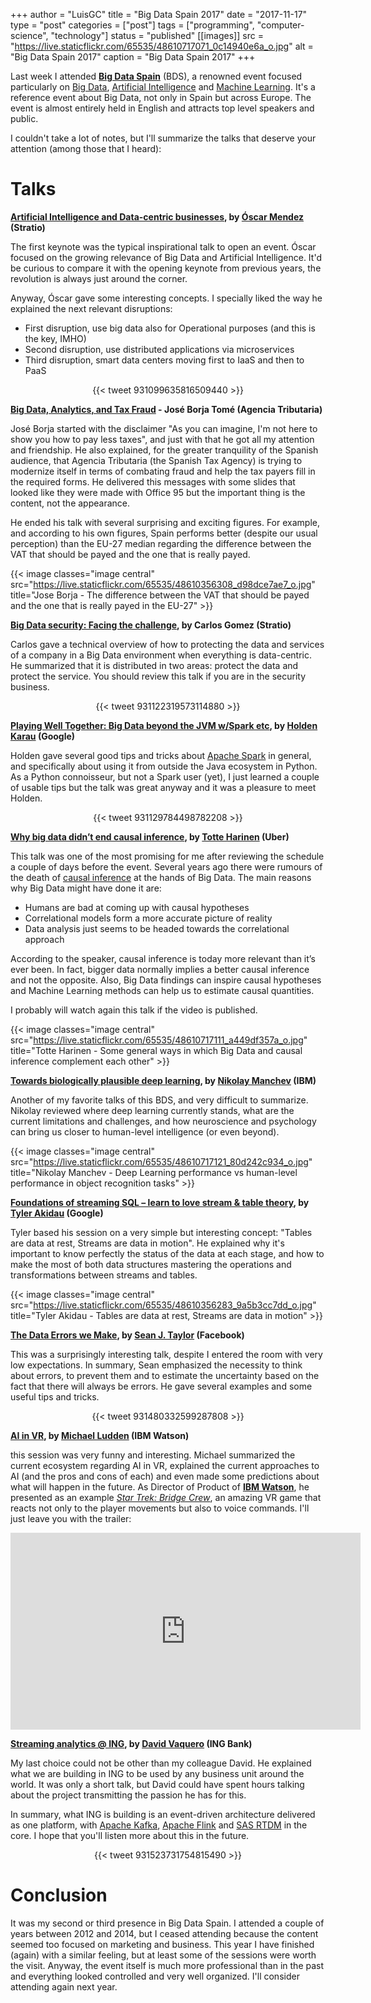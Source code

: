 +++
author = "LuisGC"
title = "Big Data Spain 2017"
date = "2017-11-17"
type = "post"
categories = ["post"]
tags = ["programming", "computer-science", "technology"]
status = "published"
[[images]]
  src = "https://live.staticflickr.com/65535/48610717071_0c14940e6a_o.jpg"
  alt = "Big Data Spain 2017"
  caption = "Big Data Spain 2017"
+++

Last week I attended [**Big Data Spain**](https://www.bigdataspain.org/) (BDS), a renowned event focused particularly on [Big Data](https://en.wikipedia.org/wiki/Big_data), [Artificial Intelligence](https://en.wikipedia.org/wiki/Artificial_intelligence) and [Machine Learning](https://en.wikipedia.org/wiki/Machine_learning). It's a reference event about Big Data, not only in Spain but across Europe. The event is almost entirely held in English and attracts top level speakers and public.

I couldn't take a lot of notes, but I'll summarize the talks that deserve your attention (among those that I heard):

# Talks

**[Artificial Intelligence and Data-centric businesses](https://www.bigdataspain.org/2017/talk/tbc), by [Óscar Mendez](https://twitter.com/omendezsoto) (Stratio)**

The first keynote was the typical inspirational talk to open an event. Óscar focused on the growing relevance of Big Data and Artificial Intelligence. It'd be curious to compare it with the opening keynote from previous years, the revolution is always just around the corner.

Anyway, Óscar gave some interesting concepts. I specially liked the way he explained the next relevant disruptions:

* First disruption, use big data also for Operational purposes (and this is the key, IMHO)
* Second disruption, use distributed applications via microservices
* Third disruption, smart data centers moving first to IaaS and then to PaaS

<center>
  {{< tweet 931099635816509440 >}}
</center>

**[Big Data, Analytics, and Tax Fraud](https://www.bigdataspain.org/2017/talk/big-data-and-tax-fraud) - José Borja Tomé (Agencia Tributaria)**

José Borja started with the disclaimer "As you can imagine, I'm not here to show you how to pay less taxes", and just with that he got all my attention and friendship. He also explained, for the greater tranquility of the Spanish audience, that Agencia Tributaria (the Spanish Tax Agency) is trying to modernize itself in terms of combating fraud and help the tax payers fill in the required forms. He delivered this messages with some slides that looked like they were made with Office 95 but the important thing is the content, not the appearance.

He ended his talk with several surprising and exciting figures. For example, and according to his own figures, Spain performs better (despite our usual perception) than the EU-27 median regarding the difference between the VAT that should be payed and the one that is really payed.

{{< image classes="image central" src="https://live.staticflickr.com/65535/48610356308_d98dce7ae7_o.jpg" title="Jose Borja - The difference between the VAT that should be payed and the one that is really payed in the EU-27" >}}

**[Big Data security: Facing the challenge](https://www.bigdataspain.org/2017/talk/big-data-security-facing-the-challenge), by Carlos Gomez (Stratio)**

Carlos gave a technical overview of how to protecting the data and services of a company in a Big Data environment when everything is data-centric. He summarized that it is distributed in two areas: protect the data and protect the service. You should review this talk if you are in the security business.

<center>
  {{< tweet 931122319573114880 >}}
</center>

**[Playing Well Together: Big Data beyond the JVM w/Spark etc](https://www.bigdataspain.org/2017/talk/apache-spark-machine-learning), by [Holden Karau](https://twitter.com/holdenkarau) (Google)**

Holden gave several good tips and tricks about [Apache Spark](https://spark.apache.org/) in general, and specifically about using it from outside the Java ecosystem in Python. As a Python connoisseur, but not a Spark user (yet), I just learned a couple of usable tips but the talk was great anyway and it was a pleasure to meet Holden.

<center>
  {{< tweet 931129784498782208 >}}
</center>

**[Why big data didn’t end causal inference](https://www.bigdataspain.org/2017/talk/why-big-data-didnt-end-causal-inference), by [Totte Harinen](https://twitter.com/totteh) (Uber)**

This talk was one of the most promising for me after reviewing the schedule a couple of days before the event. Several years ago there were rumours of the death of [causal inference](https://en.wikipedia.org/wiki/Causal_inference) at the hands of Big Data. The main reasons why Big Data might have done it are:

* Humans are bad at coming up with causal hypotheses
* Correlational models form a more accurate picture of reality
* Data analysis just seems to be headed towards the correlational approach

According to the speaker, causal inference is today more relevant than it’s ever been. In fact, bigger data normally implies a better causal inference and not the opposite. Also, Big Data findings can inspire causal hypotheses and Machine Learning methods can help us to estimate causal quantities.

I probably will watch again this talk if the video is published.

{{< image classes="image central" src="https://live.staticflickr.com/65535/48610717111_a449df357a_o.jpg" title="Totte Harinen - Some general ways in which Big Data and causal inference complement each other" >}}

**[Towards biologically plausible deep learning](https://www.bigdataspain.org/2017/talk/towards-biologically-plausible-deep-learning), by [Nikolay Manchev](https://twitter.com/nikolaymanchev) (IBM)**

Another of my favorite talks of this BDS, and very difficult to summarize. Nikolay reviewed where deep learning currently stands, what are the current limitations and challenges, and how neuroscience and psychology can bring us closer to human-level intelligence (or even beyond).

{{< image classes="image central" src="https://live.staticflickr.com/65535/48610717121_80d242c934_o.jpg" title="Nikolay Manchev - Deep Learning performance vs human-level performance in object recognition tasks" >}}

**[Foundations of streaming SQL – learn to love stream & table theory](https://www.bigdataspain.org/2017/talk/Foundations-of-streaming-SQL), by [Tyler Akidau](https://twitter.com/takidau) (Google)**

Tyler based his session on a very simple but interesting concept: "Tables are data at rest, Streams are data in motion". He explained why it's important to know perfectly the status of the data at each stage, and how to make the most of both data structures mastering the operations and transformations between streams and tables.

{{< image classes="image central" src="https://live.staticflickr.com/65535/48610356283_9a5b3cc7dd_o.jpg" title="Tyler Akidau - Tables are data at rest, Streams are data in motion" >}}

**[The Data Errors we Make](https://www.bigdataspain.org/2017/talk/the-data-errors-we-make), by [Sean J. Taylor](https://twitter.com/seanjtaylor) (Facebook)**

This was a surprisingly interesting talk, despite I entered the room with very low expectations. In summary, Sean emphasized the necessity to think about errors, to prevent them and to estimate the uncertainty based on the fact that there will always be errors. He gave several examples and some useful tips and tricks.

<center>
  {{< tweet 931480332599287808 >}}
</center>

**[AI in VR](https://www.bigdataspain.org/2017/talk/tbc-michael-ludden), by [Michael Ludden](https://twitter.com/Michael_Ludden) (IBM Watson)**

this session was very funny and interesting. Michael summarized the current ecosystem regarding AI in VR, explained the current approaches to AI (and the pros and cons of each) and even made some predictions about what will happen in the future. As Director of Product of [**IBM Watson**](https://www.ibm.com/watson/), he presented as an example [_Star Trek: Bridge Crew_](https://www.ubisoft.com/en-US/game/star-trek-bridge-crew/), an amazing VR game that reacts not only to the player movements but also to voice commands. I'll just leave you with the trailer:

<center><iframe width="560" height="315" src="https://www.youtube.com/embed/3Sg3lEIGQyo?rel=0" frameborder="0" allowfullscreen></iframe></center>

**[Streaming analytics @ ING](https://www.bigdataspain.org/2017/talk/streaming-analytics-ing), by [David Vaquero](https://twitter.com/davidvaquero) (ING Bank)**

My last choice could not be other than my colleague David. He explained what we are building in ING to be used by any business unit around the world. It was only a short talk, but David could have spent hours talking about the project transmitting the passion he has for this.

In summary, what ING is building is an event-driven architecture delivered as one platform, with [Apache Kafka](https://kafka.apache.org/), [Apache Flink](https://flink.apache.org/) and [SAS RTDM](https://www.sas.com/en_us/software/real-time-decision-manager.html) in the core. I hope that you'll listen more about this in the future.

<center>
  {{< tweet 931523731754815490 >}}
</center>

# Conclusion

It was my second or third presence in Big Data Spain. I attended a couple of years between 2012 and 2014, but I ceased attending because the content seemed too focused on marketing and business. This year I have finished (again) with a similar feeling, but at least some of the sessions were worth the visit. Anyway, the event itself is much more professional than in the past and everything looked controlled and very well organized. I'll consider attending again next year.
